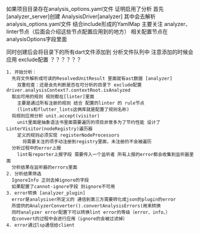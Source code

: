 如果项目目录存在analysis_options.yaml文件 证明启用了分析
首先[analyzer_server]创建 
  AnalysisDriver[analyzer]
    其中会去解析analysis_options.yaml文件 结合include形成的YamlMap 主要关注 analyzer、linter节点（后面会介绍这些节点配置应用到的地方）
    相关配置节点在analysisOptions字段里面

  同时创建后会将目录下的所有dart文件添加到 分析文件队列中
    注意添加的时候会应用 exclude配置 ？？？？？？

    1. 开始分析：
      先将文件解析成可读的ResolvedUnitResult 里面就有ast数据 [analyzer]
        双重检查：还是会先判断是否在可分析的目录下 exclude配置  driver.analysisContext?.contextRoot.isAnalyzed
      取出可用的规则 规则都在[linter]里面
        主要是通过所有注册的规则 结合 配置的linter 的 rule节点
        (lints和flutter_lints这俩库就是配置了规则名称)
      将规则应用分析 unit.accept(visitor)
        unit里面是抽象语法书里面需要遍历的项目非常多为了节约性能 设计了 LinterVisitor(nodeRegistry)遍历器
        定义的规则必须实现 registerNodeProcessors
          将需要关注的项手动注册到registry里面，未注册的不会被遍历
      分析过程中的error上报
        lint有reporter上报字段 需要传入一个监听者 所有上报的error都会收集到监听器里面
      分析结果在监听器的errors里面
    2. 分析结果筛选
      IgnoreInfo 正则去掉ignore的字段
      如果配置了cannot-ignore字段 则ignore不可用
    3. error转换 [analyzer_plugin]
      error是analysiser所定义的 通信到第三方需要转化成json的plugin的error
      所提供的AnalyzerConverter().convertAnalysisErrors(用来转换
      同时analyzer error配置下可以转换lint error的等级（error、info、）
      在convert的过程中会进行应用（ignore的会被过滤掉）
    4. error通过lsp通信给client

